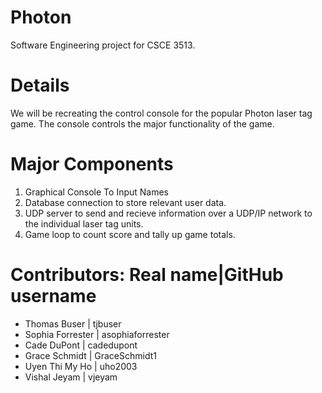 # Photon
Software Engineering project for CSCE 3513. 

# Details
We will be recreating the control console for the popular Photon laser tag game. The console controls the major functionality of the game. 

# Major Components
1. Graphical Console To Input Names
2. Database connection to store relevant user data.
3. UDP server to send and recieve information over a UDP/IP network to the individual laser tag units.
4. Game loop to count score and tally up game totals.

# Contributors: Real name|GitHub username
- Thomas Buser | tjbuser
- Sophia Forrester | asophiaforrester
- Cade DuPont | cadedupont
- Grace Schmidt | GraceSchmidt1
- Uyen Thi My Ho | uho2003
- Vishal Jeyam | vjeyam

